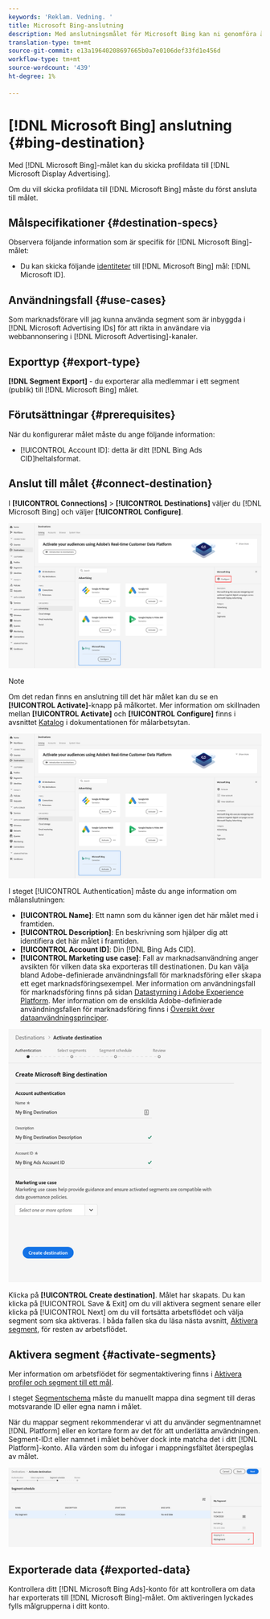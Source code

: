 ```yaml
---
keywords: 'Reklam. Vedning. '
title: Microsoft Bing-anslutning
description: Med anslutningsmålet för Microsoft Bing kan ni genomföra återannonsering och målgruppsanpassade digitala kampanjer i Microsoft Display Advertising.
translation-type: tm+mt
source-git-commit: e13a19640208697665b0a7e0106def33fd1e456d
workflow-type: tm+mt
source-wordcount: '439'
ht-degree: 1%

---
```



# [!DNL Microsoft Bing] anslutning  {#bing-destination}

Med [!DNL Microsoft Bing]-målet kan du skicka profildata till [!DNL Microsoft Display Advertising].

Om du vill skicka profildata till [!DNL Microsoft Bing] måste du först ansluta till målet.

## Målspecifikationer {#destination-specs}

Observera följande information som är specifik för [!DNL Microsoft Bing]-målet:

* Du kan skicka följande [identiteter](../../../identity-service/namespaces.md) till [!DNL Microsoft Bing] mål: [!DNL Microsoft ID].

## Användningsfall {#use-cases}

Som marknadsförare vill jag kunna använda segment som är inbyggda i [!DNL Microsoft Advertising IDs] för att rikta in användare via webbannonsering i [!DNL Microsoft Advertising]-kanaler.

## Exporttyp {#export-type}

**[!DNL Segment Export]** - du exporterar alla medlemmar i ett segment (publik) till  [!DNL Microsoft Bing] målet.

## Förutsättningar {#prerequisites}

När du konfigurerar målet måste du ange följande information:

* [!UICONTROL Account ID]: detta är ditt  [!DNL Bing Ads CID]heltalsformat.

## Anslut till målet {#connect-destination}

I **[!UICONTROL Connections]** > **[!UICONTROL Destinations]** väljer du [!DNL Microsoft Bing] och väljer **[!UICONTROL Configure]**.

![Konfigurera Microsoft Bing-mål](../../assets/catalog/advertising/bing/configure.png)

>[!NOTE]
>
>Om det redan finns en anslutning till det här målet kan du se en **[!UICONTROL Activate]**-knapp på målkortet. Mer information om skillnaden mellan **[!UICONTROL Activate]** och **[!UICONTROL Configure]** finns i avsnittet [Katalog](../../ui/destinations-workspace.md#catalog) i dokumentationen för målarbetsytan.
>
>![Aktivera Microsoft Bing-mål](../../assets/catalog/advertising/bing/activate.png)

I steget [!UICONTROL Authentication] måste du ange information om målanslutningen:

* **[!UICONTROL Name]**: Ett namn som du känner igen det här målet med i framtiden.
* **[!UICONTROL Description]**: En beskrivning som hjälper dig att identifiera det här målet i framtiden.
* **[!UICONTROL Account ID]**: Din [!DNL Bing Ads CID].
* **[!UICONTROL Marketing use case]**: Fall av marknadsanvändning anger avsikten för vilken data ska exporteras till destinationen. Du kan välja bland Adobe-definierade användningsfall för marknadsföring eller skapa ett eget marknadsföringsexempel. Mer information om användningsfall för marknadsföring finns på sidan [Datastyrning i Adobe Experience Platform](../../../data-governance/policies/overview.md). Mer information om de enskilda Adobe-definierade användningsfallen för marknadsföring finns i [Översikt över dataanvändningsprinciper](../../../data-governance/policies/overview.md).

![Autentisering av Microsoft Bing-mål](../../assets/catalog/advertising/bing/authentication.png)

Klicka på **[!UICONTROL Create destination]**. Målet har skapats. Du kan klicka på [!UICONTROL Save & Exit] om du vill aktivera segment senare eller klicka på [!UICONTROL Next] om du vill fortsätta arbetsflödet och välja segment som ska aktiveras. I båda fallen ska du läsa nästa avsnitt, [Aktivera segment](#activate-segments), för resten av arbetsflödet.

## Aktivera segment {#activate-segments}

Mer information om arbetsflödet för segmentaktivering finns i [Aktivera profiler och segment till ett mål](../../ui/activate-destinations.md#select-attributes).

I steget [Segmentschema](../../ui/activate-destinations.md#segment-schedule) måste du manuellt mappa dina segment till deras motsvarande ID eller egna namn i målet.

När du mappar segment rekommenderar vi att du använder segmentnamnet [!DNL Platform] eller en kortare form av det för att underlätta användningen. Segment-ID:t eller namnet i målet behöver dock inte matcha det i ditt [!DNL Platform]-konto. Alla värden som du infogar i mappningsfältet återspeglas av målet.

![Segmentmappnings-ID](../../assets/common/segment-mapping-id.png)

## Exporterade data {#exported-data}

Kontrollera ditt [!DNL Microsoft Bing Ads]-konto för att kontrollera om data har exporterats till [!DNL Microsoft Bing]-målet. Om aktiveringen lyckades fylls målgrupperna i ditt konto.